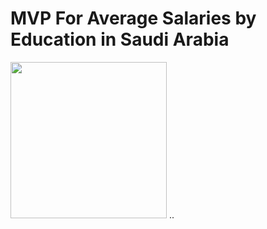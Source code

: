 # MVP For Average Salaries by Education in Saudi Arabia 

<img src="C:\Users\Dell\Downloads"  width="250" height="250"> 
..
